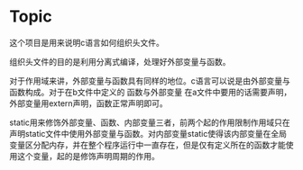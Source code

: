 # Topic
这个项目是用来说明c语言如何组织头文件。

组织头文件的目的是利用分离式编译，处理好外部变量与函数。

对于作用域来讲，外部变量与函数具有同样的地位。c语言可以说是由外部变量与函数构成。对于在b文件中定义的 函数与外部变量 在a文件中要用的话需要声明，外部变量用extern声明，函数正常声明即可。

static用来修饰外部变量、函数、内部变量三者，前两个起的作用限制作用域只在声明static文件中使用外部变量与函数。对内部变量static使得该内部变量在全局变量区分配内存，并在整个程序运行中一直存在，但是仅有定义所在的函数才能使用这个变量，起的是修饰声明周期的作用。



